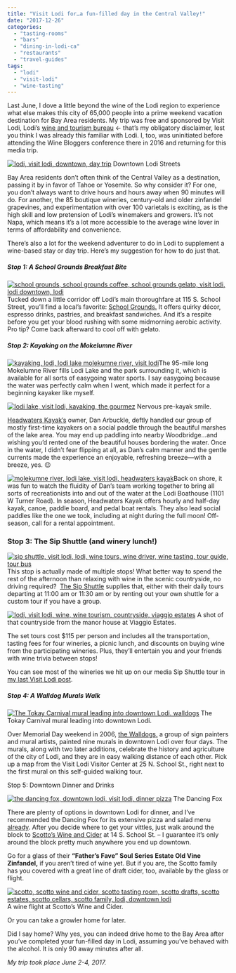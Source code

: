 ```yaml
---
title: "Visit Lodi for…a fun-filled day in the Central Valley!"
date: "2017-12-26"
categories:
  - "tasting-rooms"
  - "bars"
  - "dining-in-lodi-ca"
  - "restaurants"
  - "travel-guides"
tags:
  - "lodi"
  - "visit-lodi"
  - "wine-tasting"
---
```


Last June, I dove a little beyond the wine of the Lodi region to experience what else makes this city of 65,000 people into a prime weekend vacation destination for Bay Area residents. My trip was free and sponsored by Visit Lodi, Lodi’s [wine and tourism bureau](http://www.visitlodi.com/) ← that’s my obligatory disclaimer, lest you think I was already this familiar with Lodi. I, too, was uninitiated before attending the Wine Bloggers conference there in 2016 and returning for this media trip.




<div class="caption">

[![lodi, visit lodi, downtown, day trip](http://s3.amazonaws.com/thegourmez-wpmedia/2017/12/Visit-Lodi-070-500x334.jpg)](http://s3.amazonaws.com/thegourmez-wpmedia/2017/12/Visit-Lodi-070.jpg) Downtown Lodi Streets</div>


Bay Area residents don’t often think of the Central Valley as a destination, passing it by in favor of Tahoe or Yosemite. So why consider it? For one, you don’t always want to drive hours and hours away when 90 minutes will do. For another, the 85 boutique wineries, century-old and older zinfandel grapevines, and experimentation with over 100 varietals is exciting, as is the high skill and low pretension of Lodi’s winemakers and growers. It’s not Napa, which means it’s a lot more accessible to the average wine lover in terms of affordability and convenience.

There’s also a lot for the weekend adventurer to do in Lodi to supplement a wine-based stay or day trip. Here’s my suggestion for how to do just that.

##### Stop 1: A School Grounds Breakfast Bite

[![school grounds, school grounds coffee, school grounds gelato, visit lodi, lodi downtown, lodi](http://s3.amazonaws.com/thegourmez-wpmedia/2017/12/Visit-Lodi-045-500x337.jpg)](http://s3.amazonaws.com/thegourmez-wpmedia/2017/12/Visit-Lodi-045.jpg)Tucked down a little corridor off Lodi’s main thoroughfare at 115 S. School Street, you’ll find a local’s favorite: [School Grounds.](http://www.schoolgroundscoffee.org/) It offers quirky décor, espresso drinks, pastries, and breakfast sandwiches. And it’s a respite before you get your blood rushing with some midmorning aerobic activity. Pro tip? Come back afterward to cool off with gelato.

##### Stop 2: Kayaking on the Mokelumne River

[![kayaking, lodi, lodi lake molekumne river, visit lodi](http://s3.amazonaws.com/thegourmez-wpmedia/2017/12/Visit-Lodi-053-282x500.jpg)](http://s3.amazonaws.com/thegourmez-wpmedia/2017/12/Visit-Lodi-053.jpg)The 95-mile long Mokelumne River fills Lodi Lake and the park surrounding it, which is available for all sorts of easygoing water sports. I say easygoing because the water was perfectly calm when I went, which made it perfect for a beginning kayaker like myself.




<div class="caption">

[![lodi lake, visit lodi, kayaking, the gourmez](http://s3.amazonaws.com/thegourmez-wpmedia/2017/12/Visit-Lodi-047-282x500.jpg)](http://s3.amazonaws.com/thegourmez-wpmedia/2017/12/Visit-Lodi-047.jpg) Nervous pre-kayak smile.</div>


[Headwaters Kayak’s](http://www.headwaterskayak.com/lodi-boathouse.html) owner, Dan Arbuckle, deftly handled our group of mostly first-time kayakers on a social paddle through the beautiful marshes of the lake area. You may end up paddling into nearby Woodbridge…and wishing you’d rented one of the beautiful houses bordering the water. Once in the water, I didn’t fear flipping at all, as Dan’s calm manner and the gentle currents made the experience an enjoyable, refreshing breeze—with a breeze, yes. 😉

[![molekumne river, lodi lake, visit lodi, headwaters kayak](http://s3.amazonaws.com/thegourmez-wpmedia/2017/12/Visit-Lodi-051-282x500.jpg)](http://s3.amazonaws.com/thegourmez-wpmedia/2017/12/Visit-Lodi-051.jpg)Back on shore, it was fun to watch the fluidity of Dan’s team working together to bring all sorts of recreationists into and out of the water at the Lodi Boathouse (1101 W Turner Road). In season, Headwaters Kayak offers hourly and half-day kayak, canoe, paddle board, and pedal boat rentals. They also lead social paddles like the one we took, including at night during the full moon! Off-season, call for a rental appointment.

### Stop 3: The Sip Shuttle (and winery lunch!)

[![sip shuttle, visit lodi, lodi, wine tours, wine driver, wine tasting, tour guide, tour bus](http://s3.amazonaws.com/thegourmez-wpmedia/2017/12/Visit-Lodi-073-500x327.jpg)](http://s3.amazonaws.com/thegourmez-wpmedia/2017/12/Visit-Lodi-073.jpg)This stop is actually made of multiple stops! What better way to spend the rest of the afternoon than relaxing with wine in the scenic countryside, no driving required?  [The Sip Shuttle](https://sipshuttle.com/) supplies that, either with their daily tours departing at 11:00 am or 11:30 am or by renting out your own shuttle for a custom tour if you have a group.




<div class="caption">

[![lodi, visit lodi, wine, wine tourism, countryside, viaggio estates](http://s3.amazonaws.com/thegourmez-wpmedia/2017/12/Visit-Lodi-200-500x334.jpg)](http://s3.amazonaws.com/thegourmez-wpmedia/2017/12/Visit-Lodi-200.jpg) A shot of that countryside from the manor house at Viaggio Estates.</div>


The set tours cost $115 per person and includes all the transportation, tasting fees for four wineries, a picnic lunch, and discounts on buying wine from the participating wineries. Plus, they’ll entertain you and your friends with wine trivia between stops!

You can see most of the wineries we hit up on our media Sip Shuttle tour in [my last Visit Lodi post](http://thegourmez.com/2017/10/04/visit-lodi-wines-winemakers-personality/).

##### Stop 4: A Walldog Murals Walk




<div class="caption">

[![The Tokay Carnival mural leading into downtown Lodi. walldogs](http://s3.amazonaws.com/thegourmez-wpmedia/2017/12/Visit-Lodi-072-500x291.jpg)](http://s3.amazonaws.com/thegourmez-wpmedia/2017/12/Visit-Lodi-072.jpg) The Tokay Carnival mural leading into downtown Lodi.</div>


Over Memorial Day weekend in 2006, [the Walldogs,](http://thewalldogs.com/) a group of sign painters and mural artists, painted nine murals in downtown Lodi over four days. The murals, along with two later additions, celebrate the history and agriculture of the city of Lodi, and they are in easy walking distance of each other. Pick up a map from the Visit Lodi Visitor Center at 25 N. School St., right next to the first mural on this self-guided walking tour.

Stop 5: Downtown Dinner and Drinks




<div class="caption">

[![the dancing fox, downtown lodi, visit lodi, dinner pizza](http://s3.amazonaws.com/thegourmez-wpmedia/2017/12/Visit-Lodi-017-500x334.jpg)](http://s3.amazonaws.com/thegourmez-wpmedia/2017/12/Visit-Lodi-017.jpg) The Dancing Fox</div>


There are plenty of options in downtown Lodi for dinner, and I’ve recommended the Dancing Fox for its extensive pizza and salad menu [already](http://thegourmez.com/2017/07/16/visit-lodi-food/). After you decide where to get your vittles, just walk around the block to [Scotto’s Wine and Cider](https://www.scottoswineandcider.com/) at 14 S. School St. – I guarantee it’s only around the block pretty much anywhere you end up downtown.

Go for a glass of their **“Father’s Fave” Soul Series Estate Old Vine Zinfandel,** if you aren’t tired of wine yet. But if you are, the Scotto family has you covered with a great line of draft cider, too, available by the glass or flight.




<div class="caption">

[![scotto, scotto wine and cider, scotto tasting room, scotto drafts, scotto estates, scotto cellars, scotto family, lodi, downtown lodi](http://s3.amazonaws.com/thegourmez-wpmedia/2017/12/Visit-Lodi-040-383x500.jpg)](http://s3.amazonaws.com/thegourmez-wpmedia/2017/12/Visit-Lodi-040.jpg) A wine flight at Scotto’s Wine and Cider.</div>


Or you can take a growler home for later.

Did I say home? Why yes, you can indeed drive home to the Bay Area after you’ve completed your fun-filled day in Lodi, assuming you’ve behaved with the alcohol. It is only 90 away minutes after all.

_My trip took place June 2-4, 2017._
